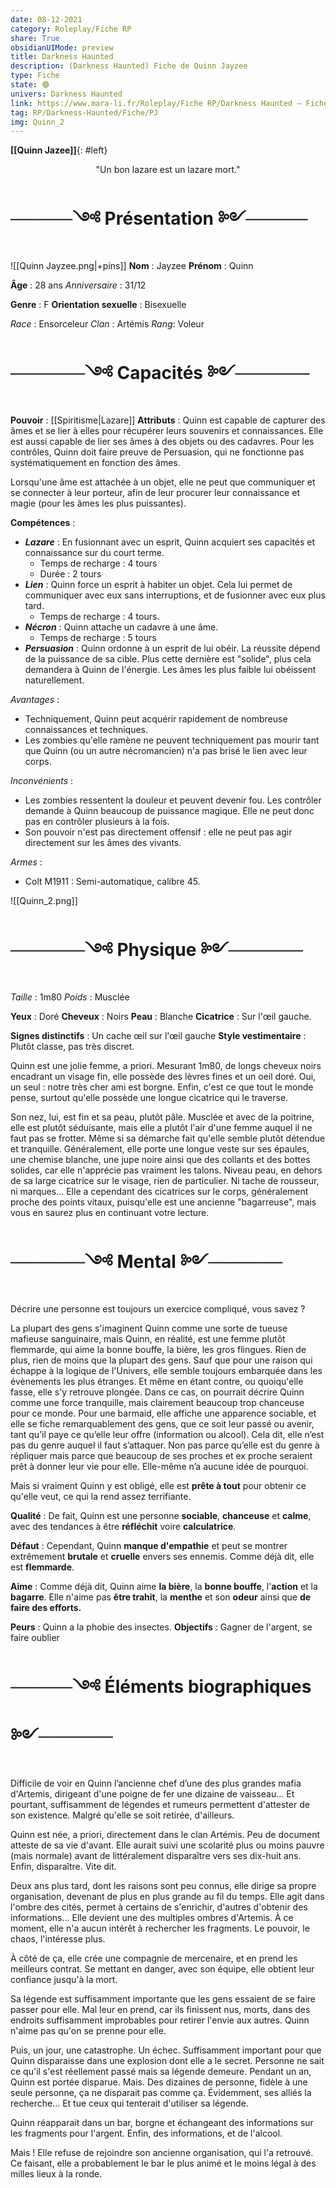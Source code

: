 ```yaml
---  
date: 08-12-2021  
category: Roleplay/Fiche RP  
share: True  
obsidianUIMode: preview  
title: Darkness Haunted  
description: (Darkness Haunted) Fiche de Quinn Jayzee  
type: Fiche  
state: 🟢  
univers: Darkness Haunted  
link: https://www.mara-li.fr/Roleplay/Fiche RP/Darkness Haunted — Fiche/  
tag: RP/Darkness-Haunted/Fiche/PJ  
img: Quinn_2
---  
```

**[[Quinn Jazee]]**{: #left}  

<center>"Un bon lazare est un lazare mort."</center>

# ─────༺ Présentation ༻─────
![[Quinn Jayzee.png|+pins]]
**Nom** : Jayzee
**Prénom** : Quinn

**Âge** : 28 ans
*Anniversaire* : 31/12

**Genre** : F
**Orientation sexuelle** : Bisexuelle

*Race* : Ensorceleur
*Clan* : Artémis
*Rang*: Voleur 

# ──────༺ Capacités ༻──────
**Pouvoir** : [[Spiritisme|Lazare]] 
**Attributs** :  Quinn est capable de capturer des âmes et se lier à elles pour récupérer leurs souvenirs et connaissances. 
Elle est aussi capable de lier ses âmes à des objets ou des cadavres. Pour les contrôles, Quinn doit faire preuve de Persuasion, qui ne fonctionne pas systématiquement en fonction des âmes. 

Lorsqu'une âme est attachée à un objet, elle ne peut que communiquer et se connecter à leur porteur, afin de leur procurer leur connaissance et magie (pour les âmes les plus puissantes). 

**Compétences** : 
- **_Lazare_** : En fusionnant avec un esprit, Quinn acquiert ses capacités et connaissance sur du court terme.
	- Temps de recharge : 4 tours
	- Durée : 2 tours
- **_Lien_** : Quinn force un esprit à habiter un objet. Cela lui permet de communiquer avec eux sans interruptions, et de fusionner avec eux plus tard.
	- Temps de recharge : 4 tours.
- **_Nécron_** : Quinn attache un cadavre à une âme.
	- Temps de recharge : 5 tours
- **_Persuasion_** : Quinn ordonne à un esprit de lui obéir. 
	La réussite dépend de la puissance de sa cible. Plus cette dernière est "solide", plus cela demandera à Quinn de l'énergie. Les âmes les plus faible lui obéissent naturellement.

*Avantages* : 
- Techniquement, Quinn peut acquérir rapidement de nombreuse connaissances et techniques.
- Les zombies qu'elle ramène ne peuvent techniquement pas mourir tant que Quinn (ou un autre nécromancien) n'a pas brisé le lien avec leur corps. 

*Inconvénients* :
- Les zombies ressentent la douleur et peuvent devenir fou. Les contrôler demande à Quinn beaucoup de puissance magique. Elle ne peut donc pas en contrôler plusieurs à la fois.
- Son pouvoir n'est pas directement offensif : elle ne peut pas agir directement sur les âmes des vivants. 

*Armes* : 
- Colt M1911 : Semi-automatique, calibre 45.

![[Quinn_2.png]]
# ──────༺ Physique ༻──────

*Taille* : 1m80
*Poids* : Musclée

**Yeux** : Doré
**Cheveux** : Noirs
**Peau** : Blanche
**Cicatrice** : Sur l'œil gauche. 

**Signes distinctifs** : Un cache œil sur l'œil gauche 
**Style vestimentaire** : Plutôt classe, pas très discret.

Quinn est une jolie femme, a priori. Mesurant 1m80, de longs cheveux noirs encadrant un visage fin, elle possède des lèvres fines et un oeil doré. Oui, un seul : notre très cher ami est borgne. Enfin, c'est ce que tout le monde pense, surtout qu'elle possède une longue cicatrice qui le traverse.

Son nez, lui, est fin et sa peau, plutôt pâle. 
Musclée et avec de la poitrine, elle est plutôt séduisante, mais elle a plutôt l'air d'une femme auquel il ne faut pas se frotter. Même si sa démarche fait qu'elle semble plutôt détendue et tranquille.
Généralement, elle porte une longue veste sur ses épaules, une chemise blanche, une jupe noire ainsi que des collants et des bottes solides, car elle n'apprécie pas vraiment les talons. 
Niveau peau, en dehors de sa large cicatrice sur le visage, rien de particulier. Ni tache de rousseur, ni marques... Elle a cependant des cicatrices sur le corps, généralement proche des points vitaux, puisqu'elle est une ancienne "bagarreuse", mais vous en saurez plus en continuant votre lecture. 


# ──────༺ Mental ༻──────

Décrire une personne est toujours un exercice compliqué, vous savez ? 

La plupart des gens s'imaginent Quinn comme une sorte de tueuse mafieuse sanguinaire, mais Quinn, en réalité, est une femme plutôt flemmarde, qui aime la bonne bouffe, la bière, les gros flingues. Rien de plus, rien de moins que la plupart des gens. Sauf que pour une raison qui échappe à la logique de l'Univers, elle semble toujours embarquée dans les évènements les plus étranges. 
Et même en étant contre, ou quoiqu'elle fasse, elle s'y retrouve plongée. 
Dans ce cas, on pourrait décrire Quinn comme une force tranquille, mais clairement beaucoup trop chanceuse pour ce monde.
Pour une barmaid, elle affiche une apparence sociable, et elle se fiche remarquablement des gens, que ce soit leur passé ou avenir, tant qu’il paye ce qu’elle leur offre (information ou alcool). 
Cela dit, elle n’est pas du genre auquel il faut s’attaquer. Non pas parce qu’elle est du genre à répliquer mais parce que beaucoup de ses proches et ex proche seraient prêt à donner leur vie pour elle. Elle-même n’a aucune idée de pourquoi.

Mais si vraiment Quinn y est obligé, elle est **prête à tout** pour obtenir ce qu'elle veut, ce qui la rend assez terrifiante. 

**Qualité** : De fait, Quinn est une personne **sociable**, **chanceuse** et **calme**, avec des tendances à être **réfléchit** voire **calculatrice**. 

**Défaut** : Cependant, Quinn **manque d'empathie** et peut se montrer extrêmement **brutale** et **cruelle** envers ses ennemis. Comme déjà dit, elle est **flemmarde**. 

**Aime** : Comme déjà dit, Quinn aime **la bière**, la **bonne bouffe**, l'**action** et la **bagarre**. Elle n'aime pas **être trahit**, la **menthe** et son **odeur** ainsi que **de faire des efforts.** 

**Peurs** : Quinn a la phobie des insectes. 
**Objectifs** : Gagner de l'argent, se faire oublier

# ─────༺ Éléments biographiques ༻──────

Difficile de voir en Quinn l’ancienne chef d’une des plus grandes mafia d'Artemis, dirigeant d'une poigne de fer une dizaine de vaisseau... Et pourtant, suffisamment de légendes et rumeurs permettent d'attester de son existence.
Malgré qu'elle se soit retirée, d'ailleurs.

Quinn est née, a priori, directement dans le clan Artémis. Peu de document atteste de sa vie d'avant. Elle aurait suivi une scolarité plus ou moins pauvre (mais normale) avant de littéralement disparaître vers ses dix-huit ans. Enfin, disparaître. Vite dit.

Deux ans plus tard, dont les raisons sont peu connus, elle dirige sa propre organisation, devenant de plus en plus grande au fil du temps. Elle agit dans l'ombre des cités, permet à certains de s'enrichir, d'autres d'obtenir des informations… Elle devient une des multiples ombres d'Artemis. À ce moment, elle n'a aucun intérêt à rechercher les fragments. Le pouvoir, le chaos, l'intéresse plus. 

À côté de ça, elle crée une compagnie de mercenaire, et en prend les meilleurs contrat. Se mettant en danger, avec son équipe, elle obtient leur confiance jusqu'à la mort.

Sa légende est suffisamment importante que les gens essaient de se faire passer pour elle. Mal leur en prend, car ils finissent nus, morts, dans des endroits suffisamment improbables pour retirer l'envie aux autres. Quinn n'aime pas qu'on se prenne pour elle. 

Puis, un jour, une catastrophe. Un échec. Suffisamment important pour que Quinn disparaisse dans une explosion dont elle a le secret. Personne ne sait ce qu'il s'est réellement passé mais sa légende demeure.
Pendant un an, Quinn est portée disparue. 
Mais.
Des dizaines de personne, fidèle à une seule personne, ça ne disparait pas comme ça. Évidemment, ses alliés la recherche... Et tue ceux qui tenterait d'utiliser sa légende.

Quinn réapparait dans un bar, borgne et échangeant des informations sur les fragments pour l'argent. Enfin, des informations, et de l'alcool.

Mais ! Elle refuse de rejoindre son ancienne organisation, qui l'a retrouvé. Ce faisant, elle a probablement le bar le plus animé et le moins légal à des milles lieux à la ronde.